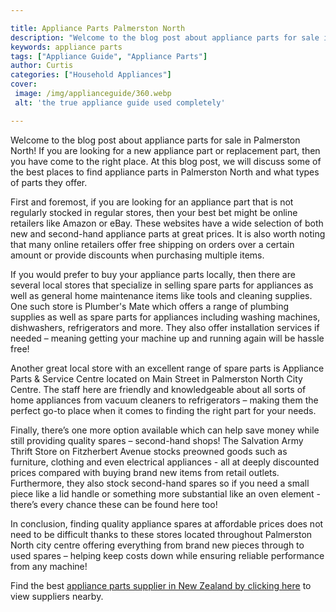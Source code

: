 ```yaml
---

title: Appliance Parts Palmerston North
description: "Welcome to the blog post about appliance parts for sale in Palmerston North! If you are looking for a new appliance part or replac...read now to learn more"
keywords: appliance parts
tags: ["Appliance Guide", "Appliance Parts"]
author: Curtis
categories: ["Household Appliances"]
cover: 
 image: /img/applianceguide/360.webp
 alt: 'the true appliance guide used completely'

---
```


Welcome to the blog post about appliance parts for sale in Palmerston North! If you are looking for a new appliance part or replacement part, then you have come to the right place. At this blog post, we will discuss some of the best places to find appliance parts in Palmerston North and what types of parts they offer.

First and foremost, if you are looking for an appliance part that is not regularly stocked in regular stores, then your best bet might be online retailers like Amazon or eBay. These websites have a wide selection of both new and second-hand appliance parts at great prices. It is also worth noting that many online retailers offer free shipping on orders over a certain amount or provide discounts when purchasing multiple items. 

If you would prefer to buy your appliance parts locally, then there are several local stores that specialize in selling spare parts for appliances as well as general home maintenance items like tools and cleaning supplies. One such store is Plumber's Mate which offers a range of plumbing supplies as well as spare parts for appliances including washing machines, dishwashers, refrigerators and more. They also offer installation services if needed – meaning getting your machine up and running again will be hassle free! 

Another great local store with an excellent range of spare parts is Appliance Parts & Service Centre located on Main Street in Palmerston North City Centre. The staff here are friendly and knowledgeable about all sorts of home appliances from vacuum cleaners to refrigerators – making them the perfect go-to place when it comes to finding the right part for your needs. 

Finally, there’s one more option available which can help save money while still providing quality spares – second-hand shops! The Salvation Army Thrift Store on Fitzherbert Avenue stocks preowned goods such as furniture, clothing and even electrical appliances - all at deeply discounted prices compared with buying brand new items from retail outlets. Furthermore, they also stock second-hand spares so if you need a small piece like a lid handle or something more substantial like an oven element - there’s every chance these can be found here too! 

In conclusion, finding quality appliance spares at affordable prices does not need to be difficult thanks to these stores located throughout Palmerston North city centre offering everything from brand new pieces through to used spares – helping keep costs down while ensuring reliable performance from any machine!

Find the best <a href="/pages/appliance-parts-suppliers/new-zealand/">appliance parts supplier in New Zealand by clicking here</a> to view suppliers nearby.
